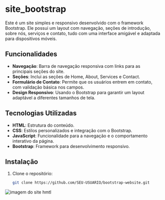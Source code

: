 # site_bootstrap

Este é um site simples e responsivo desenvolvido com o framework Bootstrap. Ele possui um layout com navegação, seções de introdução, sobre nós, serviços e contato, tudo com uma interface amigável e adaptada para dispositivos móveis.

## Funcionalidades

- **Navegação**: Barra de navegação responsiva com links para as principais seções do site.
- **Seções**: Inclui as seções de Home, About, Services e Contact.
- **Formulário de Contato**: Permite que os usuários entrem em contato, com validação básica nos campos.
- **Design Responsivo**: Usando o Bootstrap para garantir um layout adaptável a diferentes tamanhos de tela.

## Tecnologias Utilizadas

- **HTML**: Estrutura do conteúdo.
- **CSS**: Estilos personalizados e integração com o Bootstrap.
- **JavaScript**: Funcionalidade para a navegação e o comportamento interativo da página.
- **Bootstrap**: Framework para desenvolvimento responsivo.

## Instalação

1. Clone o repositório:

   ```bash
   git clone https://github.com/SEU-USUARIO/bootstrap-website.git


![imagem do site hmtl](/Bootstrap_Website.png)


